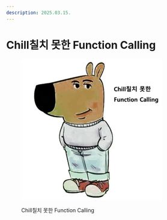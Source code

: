 ```yaml
---
description: 2025.03.15.
---
```


# Chill칠치 못한 Function Calling

<figure><img src="../.gitbook/assets/function_calling_cover.png" alt="" width="375"><figcaption><p>Chill칠치 못한 Function Calling</p></figcaption></figure>
